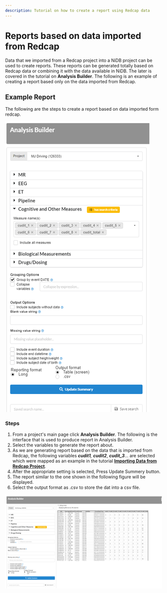 ```yaml
---
description: Tutorial on how to create a report using Redcap data
---
```


# Reports based on data imported from Redcap

Data that we imported from a Redcap project into a NiDB project can be used to create reports. These reports can be generated totally based on Redcap data or combining it with the data available in NiDB. The later is covered in the tutorial on **Analysis Builder**. The following is an example of creating a report based only on the data imported from Redcap.

## Example Report

The following are the steps to create a report based on data imported form redcap.

![](<../../.gitbook/assets/image (1).png>)

### Steps

1. From a project's main page click **Analysis Builder**. The following is the interface that is used to produce report in Analysis Builder.
2. Select the variables to generate the report about.&#x20;
3. As we are generating report based on the data that is imported from Redcap, the following variables _**cudit1**, **cudit2**_, _**cudit\_3**_... are selected which were mapped as an example in the tutorial [**Importing Data from Redcap Project**](importing-data-from-a-redcap-project.md).
4. After the appropriate setting is selected, Press Update Summery button.
5. The report similar to the one shown in the following figure will be displayed.
6. Select the output format as .csv to store the dat into a csv file.

![](<../../.gitbook/assets/image (4).png>)
